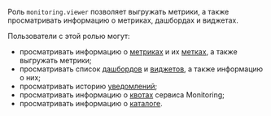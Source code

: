 Роль `monitoring.viewer` позволяет выгружать метрики, а также просматривать информацию о метриках, дашбордах и виджетах.

Пользователи с этой ролью могут:
* просматривать информацию о [метриках](../../monitoring/concepts/data-model.md#metric) и их [метках](../../monitoring/concepts/data-model.md#label), а также выгружать метрики;
* просматривать список [дашбордов](../../monitoring/concepts/visualization/dashboard.md) и [виджетов](../../monitoring/concepts/visualization/widget.md), а также информацию о них;
* просматривать историю [уведомлений](../../monitoring/concepts/alerting/notification-channel.md);
* просматривать информацию о [квотах](../../monitoring/concepts/limits.md#monitoring-quotas) сервиса Monitoring;
* просматривать информацию о [каталоге](../../resource-manager/concepts/resources-hierarchy.md#folder).